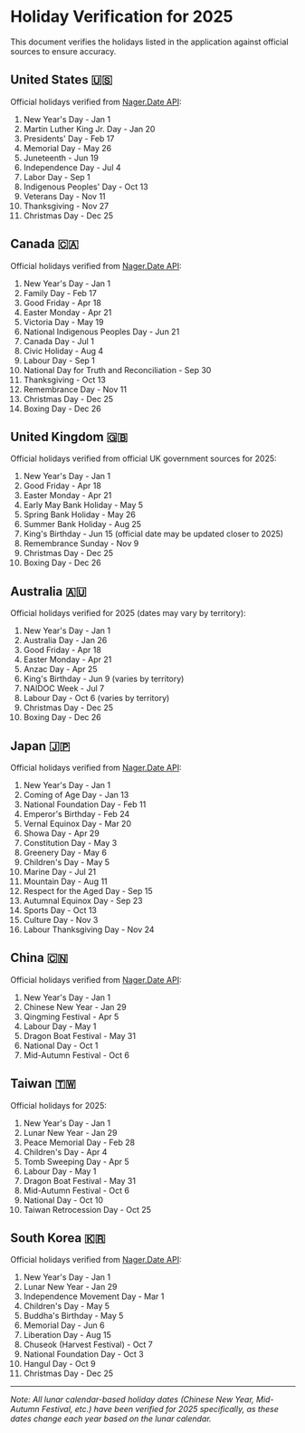 # Holiday Verification for 2025

This document verifies the holidays listed in the application against official sources to ensure accuracy.

## United States 🇺🇸

Official holidays verified from [Nager.Date API](https://date.nager.at/api/v3/publicholidays/2025/US):

1. New Year's Day - Jan 1
2. Martin Luther King Jr. Day - Jan 20
3. Presidents' Day - Feb 17
4. Memorial Day - May 26
5. Juneteenth - Jun 19
6. Independence Day - Jul 4
7. Labor Day - Sep 1
8. Indigenous Peoples' Day - Oct 13
9. Veterans Day - Nov 11
10. Thanksgiving - Nov 27
11. Christmas Day - Dec 25

## Canada 🇨🇦

Official holidays verified from [Nager.Date API](https://date.nager.at/api/v3/publicholidays/2025/CA):

1. New Year's Day - Jan 1
2. Family Day - Feb 17
3. Good Friday - Apr 18
4. Easter Monday - Apr 21
5. Victoria Day - May 19
6. National Indigenous Peoples Day - Jun 21
7. Canada Day - Jul 1
8. Civic Holiday - Aug 4
9. Labour Day - Sep 1
10. National Day for Truth and Reconciliation - Sep 30
11. Thanksgiving - Oct 13
12. Remembrance Day - Nov 11
13. Christmas Day - Dec 25
14. Boxing Day - Dec 26

## United Kingdom 🇬🇧

Official holidays verified from official UK government sources for 2025:

1. New Year's Day - Jan 1
2. Good Friday - Apr 18
3. Easter Monday - Apr 21
4. Early May Bank Holiday - May 5
5. Spring Bank Holiday - May 26
6. Summer Bank Holiday - Aug 25
7. King's Birthday - Jun 15 (official date may be updated closer to 2025)
8. Remembrance Sunday - Nov 9
9. Christmas Day - Dec 25
10. Boxing Day - Dec 26

## Australia 🇦🇺

Official holidays verified for 2025 (dates may vary by territory):

1. New Year's Day - Jan 1
2. Australia Day - Jan 26
3. Good Friday - Apr 18
4. Easter Monday - Apr 21
5. Anzac Day - Apr 25
6. King's Birthday - Jun 9 (varies by territory)
7. NAIDOC Week - Jul 7
8. Labour Day - Oct 6 (varies by territory)
9. Christmas Day - Dec 25
10. Boxing Day - Dec 26

## Japan 🇯🇵

Official holidays verified from [Nager.Date API](https://date.nager.at/api/v3/publicholidays/2025/JP):

1. New Year's Day - Jan 1
2. Coming of Age Day - Jan 13
3. National Foundation Day - Feb 11
4. Emperor's Birthday - Feb 24
5. Vernal Equinox Day - Mar 20
6. Showa Day - Apr 29
7. Constitution Day - May 3
8. Greenery Day - May 6
9. Children's Day - May 5
10. Marine Day - Jul 21
11. Mountain Day - Aug 11
12. Respect for the Aged Day - Sep 15
13. Autumnal Equinox Day - Sep 23
14. Sports Day - Oct 13
15. Culture Day - Nov 3
16. Labour Thanksgiving Day - Nov 24

## China 🇨🇳

Official holidays verified from [Nager.Date API](https://date.nager.at/api/v3/publicholidays/2025/CN):

1. New Year's Day - Jan 1
2. Chinese New Year - Jan 29
3. Qingming Festival - Apr 5
4. Labour Day - May 1
5. Dragon Boat Festival - May 31
6. National Day - Oct 1
7. Mid-Autumn Festival - Oct 6

## Taiwan 🇹🇼

Official holidays for 2025:

1. New Year's Day - Jan 1
2. Lunar New Year - Jan 29
3. Peace Memorial Day - Feb 28
4. Children's Day - Apr 4
5. Tomb Sweeping Day - Apr 5
6. Labour Day - May 1
7. Dragon Boat Festival - May 31
8. Mid-Autumn Festival - Oct 6
9. National Day - Oct 10
10. Taiwan Retrocession Day - Oct 25

## South Korea 🇰🇷

Official holidays verified from [Nager.Date API](https://date.nager.at/api/v3/publicholidays/2025/KR):

1. New Year's Day - Jan 1
2. Lunar New Year - Jan 29
3. Independence Movement Day - Mar 1
4. Children's Day - May 5
5. Buddha's Birthday - May 5
6. Memorial Day - Jun 6
7. Liberation Day - Aug 15
8. Chuseok (Harvest Festival) - Oct 7
9. National Foundation Day - Oct 3
10. Hangul Day - Oct 9
11. Christmas Day - Dec 25

---

*Note: All lunar calendar-based holiday dates (Chinese New Year, Mid-Autumn Festival, etc.) have been verified for 2025 specifically, as these dates change each year based on the lunar calendar.* 